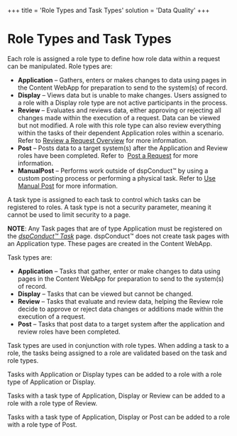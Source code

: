 +++
title = 'Role Types and Task Types'
solution = 'Data Quality'
+++

# Role Types and Task Types

Each role is assigned a role type to define how role data within a
request can be manipulated. Role types are:

  - <span style="font-weight: bold;">Application</span> – Gathers,
    enters or makes changes to data using pages in the Content WebApp
    for preparation to send to the system(s) of record.
  - <span style="font-weight: bold;">Display</span> – Views data but is
    unable to make changes. Users assigned to a role with a Display role
    type are not active participants in the process.
  - <span style="font-weight: bold;">Review</span> – Evaluates and
    reviews data, either approving or rejecting all changes made within
    the execution of a request. Data can be viewed but not modified. A
    role with this role type can also review everything within the tasks
    of their dependent Application roles within a scenario. Refer to
    [Review a Request Overview](Review_a_Request_Overview.htm) for more
    information.
  - <span style="font-weight: bold;">Post</span> – Posts data to a
    target system(s) after the Application and Review roles have been
    completed. Refer to  [Post a Request](Post_a_Request.htm) for more
    information.
  - <span style="font-weight: bold;">ManualPost</span> – Performs work
    outside of dspConduct™ by using a custom posting process or
    performing a physical task. Refer to [Use Manual
    Post](Post_a_Request.htm#Use_Manual_Post_) for more information.

A task type is assigned to each task to control which tasks can be
registered to roles. A task type is not a security parameter, meaning it
cannot be used to limit security to a page.

<span style="font-weight: bold;">NOTE</span>: Any Task pages that are of
type Application must be registered on the
<span style="font-style: italic;">[dspConduct™
Task](../Page_Desc/dspConduct_Task_H.htm)</span> page. dspConduct™ does
not create task pages with an Application type. These pages are created
in the Content WebApp.

Task types are:

  - <span style="font-weight: bold;">Application</span> – Tasks that
    gather, enter or make changes to data using pages in the Content
    WebApp for preparation to send to the system(s) of record.
  - <span style="font-weight: bold;">Display</span> – Tasks that can be
    viewed but cannot be changed.
  - <span style="font-weight: bold;">Review</span> – Tasks that evaluate
    and review data, helping the Review role decide to approve or reject
    data changes or additions made within the execution of a request.
  - <span style="font-weight: bold;">Post</span> – Tasks that post data
    to a target system after the application and review roles have been
    completed.

Task types are used in conjunction with role types. When adding a task
to a role, the tasks being assigned to a role are validated based on the
task and role types.

Tasks with Application or Display types can be added to a role with a
role type of Application or Display.

Tasks with a task type of Application, Display or Review can be added to
a role with a role type of Review.

Tasks with a task type of Application, Display or Post can be added to a
role with a role type of Post.
